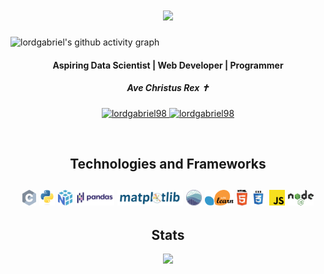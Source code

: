 
<h1 align="center">
  <a href="https://git.io/typing-svg">
    <img src="https://readme-typing-svg.herokuapp.com/?lines=Hi!+I+am+Gabriel;Nice+to+meet+you+%F0%9F%91%8B&center=true&size=30">
  </a>
</h1>

![lordgabriel's github activity graph](https://github-readme-activity-graph.vercel.app/graph?username=lordgabriel98&theme=github)

<h4 align="center">Aspiring Data Scientist | Web Developer | Programmer</h4>


<h5 align ="center"> Ave Christus Rex ✝ </h5>

<p align="center">
 <a href="https://lordgabriel98.github.io/GBWeb/" target="blank">
  <img src="https://img.shields.io/badge/Website-DC143C?style=for-the-badge&logo=medium&logoColor=white" alt="lordgabriel98" />
 </a>
 <a href="https://www.linkedin.com/in/gabriel-baje-166b571aa/" target="_blank">
  <img src="https://img.shields.io/badge/LinkedIn-0077B5?style=for-the-badge&logo=linkedin&logoColor=white" alt="lordgabriel98"/>
 </a>
</p>
<br />

<h2 align="center"> Technologies and Frameworks<h2>

<p align="center">
 <img title="C" height="25" src="images/c.svg">
<img title="Python" height="25" src="images/python-original.svg">
  <img title="Numpy" height="25" src="images/numpy.svg">
  <img title="Pandas" height="25" src="images/pandas.svg">
  <img title="Matplotlib" height="25" src="images/matplotlib.svg">
  <img title="Seaborn" height="25" src="images/seaborn.svg">
  <img title="Scikit Learn" height="25" src="images/Scikit_learn.svg">
  <img title="HTML5" height="25" src="images/html5.svg">
  <img title="CSS" height="25" src="images/css.svg">
  <img title="Javascript" height="25" src="images/javascript.svg">
  <img title="node.js" height="25" src="images/Nodejs_logo.svg">

</p>

<h2 align ="center">Stats</h2> 
<p align="center">
<a href="https://github.com/lordgabriel98/">
      <img width=325  src="https://github-readme-stats.vercel.app/api/top-langs/?username=lordgabriel98&hide=c%23,powershell,Mathematica,Ruby,Objective-C,Objective-C%2b%2b,Cuda&title_color=61dafb&text_color=ffffff&icon_color=61dafb&bg_color=20232a&langs_count=8&layout=compact&border_color=61dafb&hide_border=true" />
 </a>
</p>
